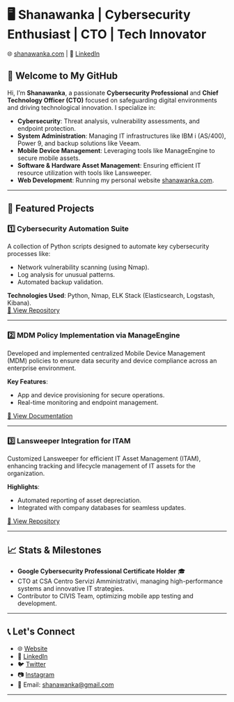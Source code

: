 
# 🖥️ Shanawanka | Cybersecurity Enthusiast | CTO | Tech Innovator  

🌐 [shanawanka.com](https://shanawanka.com) | 🔗 [LinkedIn](https://it.linkedin.com/in/shanawanka)  

## 👋 Welcome to My GitHub  

Hi, I’m **Shanawanka**, a passionate **Cybersecurity Professional** and **Chief Technology Officer (CTO)** focused on safeguarding digital environments and driving technological innovation. I specialize in:  

- **Cybersecurity**: Threat analysis, vulnerability assessments, and endpoint protection.  
- **System Administration**: Managing IT infrastructures like IBM i (AS/400), Power 9, and backup solutions like Veeam.  
- **Mobile Device Management**: Leveraging tools like ManageEngine to secure mobile assets.  
- **Software & Hardware Asset Management**: Ensuring efficient IT resource utilization with tools like Lansweeper.  
- **Web Development**: Running my personal website [shanawanka.com](https://shanawanka.com).  

---

## 📂 Featured Projects  

### 1️⃣ **Cybersecurity Automation Suite**  
A collection of Python scripts designed to automate key cybersecurity processes like:  
- Network vulnerability scanning (using Nmap).  
- Log analysis for unusual patterns.  
- Automated backup validation.  

**Technologies Used**: Python, Nmap, ELK Stack (Elasticsearch, Logstash, Kibana).  
[🔗 View Repository](#)  

---

### 2️⃣ **MDM Policy Implementation via ManageEngine**  
Developed and implemented centralized Mobile Device Management (MDM) policies to ensure data security and device compliance across an enterprise environment.  

**Key Features**:  
- App and device provisioning for secure operations.  
- Real-time monitoring and endpoint management.  

[🔗 View Documentation](#)  

---

### 3️⃣ **Lansweeper Integration for ITAM**  
Customized Lansweeper for efficient IT Asset Management (ITAM), enhancing tracking and lifecycle management of IT assets for the organization.  

**Highlights**:  
- Automated reporting of asset depreciation.  
- Integrated with company databases for seamless updates.  

[🔗 View Repository](#)  

---

## 📈 Stats & Milestones  
- **Google Cybersecurity Professional Certificate Holder** 🎓  
- CTO at CSA Centro Servizi Amministrativi, managing high-performance systems and innovative IT strategies.  
- Contributor to CIVIS Team, optimizing mobile app testing and development.  

---

## 📞 Let's Connect  
- 🌐 [Website](https://shanawanka.com)  
- 🔗 [LinkedIn](https://it.linkedin.com/in/shanawanka)  
- 🐦 [Twitter](#)  
- 📷 [Instagram](#)  
- 📧 Email: [shanawanka@gmail.com](mailto:shanawanka.com)  

---  
